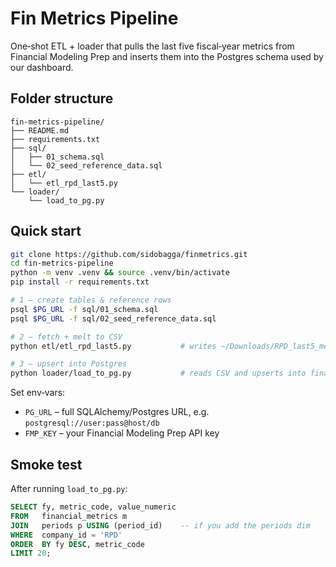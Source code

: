 # Fin Metrics Pipeline

One‑shot ETL + loader that pulls the last five fiscal‑year metrics from Financial Modeling Prep
and inserts them into the Postgres schema used by our dashboard.

## Folder structure

```
fin-metrics-pipeline/
├── README.md
├── requirements.txt
├── sql/
│   ├── 01_schema.sql
│   └── 02_seed_reference_data.sql
├── etl/
│   └── etl_rpd_last5.py
└── loader/
    └── load_to_pg.py
```

## Quick start

```bash
git clone https://github.com/sidobagga/finmetrics.git
cd fin-metrics-pipeline
python -m venv .venv && source .venv/bin/activate
pip install -r requirements.txt

# 1 — create tables & reference rows
psql $PG_URL -f sql/01_schema.sql
psql $PG_URL -f sql/02_seed_reference_data.sql

# 2 — fetch + melt to CSV
python etl/etl_rpd_last5.py           # writes ~/Downloads/RPD_last5_metrics_<date>.csv

# 3 — upsert into Postgres
python loader/load_to_pg.py           # reads CSV and upserts into financial_metrics
```

Set env‑vars:

* `PG_URL` – full SQLAlchemy/Postgres URL, e.g. `postgresql://user:pass@host/db`
* `FMP_KEY` – your Financial Modeling Prep API key

## Smoke test

After running `load_to_pg.py`:

```sql
SELECT fy, metric_code, value_numeric
FROM   financial_metrics m
JOIN   periods p USING (period_id)    -- if you add the periods dim
WHERE  company_id = 'RPD'
ORDER  BY fy DESC, metric_code
LIMIT 20;
```
